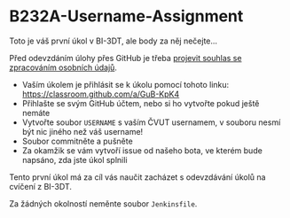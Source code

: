 # B232A-Username-Assignment

Toto je váš první úkol v BI-3DT, ale body za něj nečejte...

Před odevzdáním úlohy přes GitHub je třeba [projevit souhlas se zpracováním  osobních údajů](https://courses.fit.cvut.cz/BI-3DT/gdpr.html).

- Vaším úkolem je přihlásit se k úkolu pomocí tohoto linku: https://classroom.github.com/a/GuB-KpK4
- Přihlašte se svým GitHub účtem, nebo si ho vytvořte pokud ještě nemáte
- Vytvořte soubor `USERNAME` s vaším ČVUT usernamem, v souboru nesmí být nic jiného než váš username!
- Soubor commitněte a pušněte
- Za okamžik se vám vytvoří issue od našeho bota, ve kterém bude napsáno, zda jste úkol splnili

Tento první úkol má za cíl vás naučit zacházet s odevzdávání úkolů na cvíčení z BI-3DT.

Za žádných okolností neměnte soubor `Jenkinsfile`.
